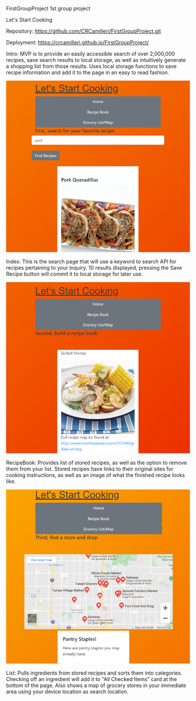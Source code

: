 FirstGroupProject
1st group project

Let's Start Cooking

Repository: https://github.com/CRCamilleri/FirstGroupProject.git

Deployment: https://crcamilleri.github.io/FirstGroupProject/

Intro: MVP is to provide an easily accessible search of over 2,000,000 recipes, save search results to local storage, as well as intuitively generate a shopping list from those results. Uses local storage functions to save recipe information and add it to the page in an easy to read fashion.

![alt text](Assets\index.png)

Index: This is the search page that will use a keyword to search API for recipes pertaining to your inquiry. 10 results displayed, pressing the Save Recipe button will commit it to local storage for later use.

![alt text](Assets\RecipeBook.png)

RecipeBook: Provides list of stored recipes, as well as the option to remove them from your list. Stored recipes have links to their original sites for cooking instructions, as well as an image of what the finished recipe looks like.

![alt text](Assets\GroceryList.png)

List: Pulls ingredients from stored recipes and sorts them into categories. Checking off an ingredient will add it to "All Checked Items" card at the bottom of the page. Also shows a map of grocery stores in your immediate area using your device location as search location.
